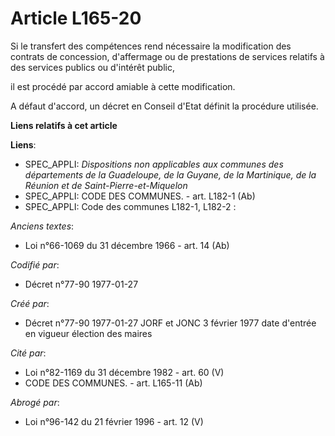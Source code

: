 # Article L165-20

Si le transfert des compétences rend nécessaire la modification des contrats de concession, d'affermage ou de prestations de
services relatifs à des services publics ou d'intérêt public,

il est procédé par accord amiable à cette modification. 

A défaut d'accord, un décret en Conseil d'Etat définit la procédure utilisée.

**Liens relatifs à cet article**

**Liens**:

  - SPEC_APPLI: *Dispositions non applicables aux communes des départements de la Guadeloupe, de la Guyane, de la Martinique, de la Réunion et de Saint-Pierre-et-Miquelon*
  - SPEC_APPLI: CODE DES COMMUNES. - art. L182-1 (Ab)
  - SPEC_APPLI: Code des communes L182-1, L182-2 :

_Anciens textes_:

  - Loi n°66-1069 du 31 décembre 1966 - art. 14 (Ab)

_Codifié par_:

  - Décret n°77-90 1977-01-27

_Créé par_:

  - Décret n°77-90 1977-01-27 JORF et JONC 3 février 1977 date d'entrée en vigueur élection des maires

_Cité par_:

  - Loi n°82-1169 du 31 décembre 1982 - art. 60 (V)
  - CODE DES COMMUNES. - art. L165-11 (Ab)

_Abrogé par_:

  - Loi n°96-142 du 21 février 1996 - art. 12 (V)

